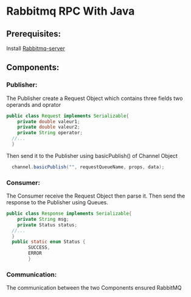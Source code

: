 # Rabbitmq RPC With Java 
## Prerequisites:
Install [Rabbitmq-server](https://www.rabbitmq.com/download.html)
## Components:
### Publisher:
The Publisher create a Request Object which contains three fields two operands and oprator
```java
public class Request implements Serializable{
	private double valeur1;
	private double valeur2;
	private String operator;
  //...
  }
```
Then send it to the Publisher using basicPublish() of Channel Object
```java
  channel.basicPublish("", requestQueueName, props, data);
```
### Consumer:
The Consumer receive the Request Object then parse it. Then send the response to the Publisher using Queues.
```java
public class Response implements Serializable{
	private String msg;
	private Status status;
  //...
  }
  public static enum Status {
		SUCCESS,
		ERROR
		}
```
### Communication:
The communication between the two Components ensured RabbitMQ
